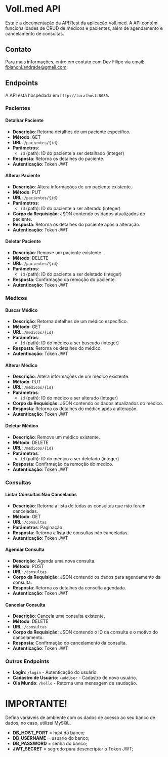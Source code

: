 # Voll.med API

Esta é a documentação da API Rest da aplicação Voll.med. A API contém funcionalidades de CRUD de médicos e pacientes, além de agendamento e cancelamento de consultas.

## Contato

Para mais informações, entre em contato com Dev Filipe via email: fbianchi.andrade@gmail.com.

## Endpoints

A API está hospedada em `http://localhost:8080`.

### Pacientes

#### Detalhar Paciente

- **Descrição**: Retorna detalhes de um paciente específico.
- **Método**: GET
- **URL**: `/pacientes/{id}`
- **Parâmetros**:
    - `id` (path): ID do paciente a ser detalhado (integer)
- **Resposta**: Retorna os detalhes do paciente.
- **Autenticação**: Token JWT

#### Alterar Paciente

- **Descrição**: Altera informações de um paciente existente.
- **Método**: PUT
- **URL**: `/pacientes/{id}`
- **Parâmetros**:
    - `id` (path): ID do paciente a ser alterado (integer)
- **Corpo da Requisição**: JSON contendo os dados atualizados do paciente.
- **Resposta**: Retorna os detalhes do paciente após a alteração.
- **Autenticação**: Token JWT

#### Deletar Paciente

- **Descrição**: Remove um paciente existente.
- **Método**: DELETE
- **URL**: `/pacientes/{id}`
- **Parâmetros**:
    - `id` (path): ID do paciente a ser deletado (integer)
- **Resposta**: Confirmação da remoção do paciente.
- **Autenticação**: Token JWT

### Médicos

#### Buscar Médico

- **Descrição**: Retorna detalhes de um médico específico.
- **Método**: GET
- **URL**: `/medicos/{id}`
- **Parâmetros**:
    - `id` (path): ID do médico a ser buscado (integer)
- **Resposta**: Retorna os detalhes do médico.
- **Autenticação**: Token JWT

#### Alterar Médico

- **Descrição**: Altera informações de um médico existente.
- **Método**: PUT
- **URL**: `/medicos/{id}`
- **Parâmetros**:
    - `id` (path): ID do médico a ser alterado (integer)
- **Corpo da Requisição**: JSON contendo os dados atualizados do médico.
- **Resposta**: Retorna os detalhes do médico após a alteração.
- **Autenticação**: Token JWT

#### Deletar Médico

- **Descrição**: Remove um médico existente.
- **Método**: DELETE
- **URL**: `/medicos/{id}`
- **Parâmetros**:
    - `id` (path): ID do médico a ser deletado (integer)
- **Resposta**: Confirmação da remoção do médico.
- **Autenticação**: Token JWT

### Consultas

#### Listar Consultas Não Canceladas

- **Descrição**: Retorna a lista de todas as consultas que não foram canceladas.
- **Método**: GET
- **URL**: `/consultas`
- **Parâmetros**: Paginação
- **Resposta**: Retorna a lista de consultas não canceladas.
- **Autenticação**: Token JWT

#### Agendar Consulta

- **Descrição**: Agenda uma nova consulta.
- **Método**: POST
- **URL**: `/consultas`
- **Corpo da Requisição**: JSON contendo os dados para agendamento da consulta.
- **Resposta**: Retorna os detalhes da consulta agendada.
- **Autenticação**: Token JWT

#### Cancelar Consulta

- **Descrição**: Cancela uma consulta existente.
- **Método**: DELETE
- **URL**: `/consultas`
- **Corpo da Requisição**: JSON contendo o ID da consulta e o motivo do cancelamento.
- **Resposta**: Confirmação do cancelamento da consulta.
- **Autenticação**: Token JWT

### Outros Endpoints

- **Login**: `/login` - Autenticação do usuário.
- **Cadastro de Usuário**: `/addUser` - Cadastro de novo usuário.
- **Olá Mundo**: `/hello` - Retorna uma mensagem de saudação.

# IMPORTANTE!
Defina variáveis de ambiente com os dados de acesso ao seu banco de dados, no caso, utilizei MySQL.
- **DB_HOST_PORT** = host do banco;
- **DB_USERNAME** = usuario do banco;
- **DB_PASSWORD** = senha do banco;
- **JWT_SECRET** = segredo para desencriptar o Token JWT;
